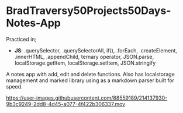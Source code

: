# BradTraversy50Projects50Days-Notes-App
Practiced in;
   *  __JS__: .querySelector, .querySelectorAll, if(), .forEach, .createElement, .innerHTML, .appendChild, ternary operator, JSON.parse, localStorage.getItem, localStorage.setItem, JSON.stringify
   
   A notes app with add, edit and delete functions. Also has localstorage management and marked library using as a markdown parser built for speed.
   
https://user-images.githubusercontent.com/88559189/214137930-9b3c9249-2dd8-4d45-a077-4f422b306337.mov

